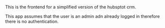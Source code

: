 This is the frontend for a simplified version of the hubsptot crm. 

This app assumes that the user is an admin adn already logged in therefore there is no authentication. 
